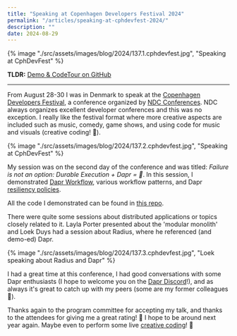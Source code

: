 ```yaml
---
title: "Speaking at Copenhagen Developers Festival 2024"
permalink: "/articles/speaking-at-cphdevfest-2024/"
description: ""
date: 2024-08-29
---
```


{% image "./src/assets/images/blog/2024/137.1.cphdevfest.jpg", "Speaking at CphDevFest" %}

**TLDR:** <a href="https://github.com/diagrid-labs/dapr-resiliency-and-durable-execution" target="_blank">Demo & CodeTour on GitHub</a>

---

From August 28-30 I was in Denmark to speak at the [Copenhagen Developers Festival](https://cphdevfest.com/), a conference organized by [NDC Conferences](https://ndcconferences.com/). NDC always organizes excellent developer conferences and this was no exception. I really like the festival format where more creative aspects are included such as music, comedy, game shows, and using code for music and visuals (creative coding! 🤩).

{% image "./src/assets/images/blog/2024/137.2.cphdevfest.jpg", "Speaking at CphDevFest" %}

My session was on the second day of the conference and was titled: _Failure is not an option: Durable Execution + Dapr = 🚀_. In this session, I demonstrated [Dapr Workflow](https://docs.dapr.io/developing-applications/building-blocks/workflow/workflow-overview/), various workflow patterns, and Dapr [resiliency policies](https://docs.dapr.io/operations/resiliency/policies/).

All the code I demonstrated can be found in [this repo](https://github.com/diagrid-labs/dapr-resiliency-and-durable-execution). 

There were quite some sessions about distributed applications or topics closely related to it. Layla Porter presented about the 'modular monolith' and Loek Duys had a session about Radius, where he referenced (and demo-ed) Dapr.

{% image "./src/assets/images/blog/2024/137.3.cphdevfest.jpg", "Loek speaking about Radius and Dapr" %}

I had a great time at this conference, I had good conversations with some Dapr enthusiasts (I hope to welcome you on the [Dapr Discord](https://bit.ly/dapr-discord)!), and as always it's great to catch up with my peers (some are my former colleagues 🤗). 

Thanks again to the program committee for accepting my talk, and thanks to the attendees for giving me a great rating! 🙏 I hope to be around next year again. Maybe even to perform some live [creative coding](/creative-coding)! 🤔